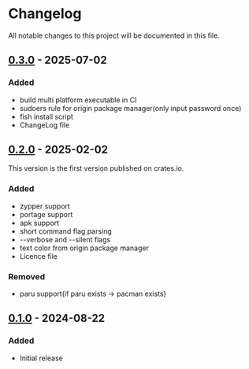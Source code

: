 # Changelog

All notable changes to this project will be documented in this file.

## [0.3.0] - 2025-07-02

### Added

- build multi platform executable in CI
- sudoers rule for origin package manager(only input password once)
- fish install script
- ChangeLog file

## [0.2.0] - 2025-02-02

This version is the first version published on crates.io.

### Added

- zypper support
- portage support
- apk support
- short command flag parsing
- --verbose and --silent flags
- text color from origin package manager
- Licence file

### Removed

- paru support(if paru exists -> pacman exists)

## [0.1.0] - 2024-08-22

### Added

- Initial release

[0.3.0]: https://github.com/Young-TW/yu/releases/tag/v0.3.0
[0.2.0]: https://github.com/Young-TW/yu/releases/tag/v0.2.0
[0.1.0]: https://github.com/Young-TW/yu/releases/tag/v0.1.0
